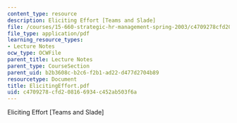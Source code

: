 ```yaml
---
content_type: resource
description: Eliciting Effort [Teams and Slade]
file: /courses/15-660-strategic-hr-management-spring-2003/c4709278cfd208166934c452ab503f6a_ElicitingEffort.pdf
file_type: application/pdf
learning_resource_types:
- Lecture Notes
ocw_type: OCWFile
parent_title: Lecture Notes
parent_type: CourseSection
parent_uid: b2b3608c-b2c6-f2b1-ad22-d477d2704b89
resourcetype: Document
title: ElicitingEffort.pdf
uid: c4709278-cfd2-0816-6934-c452ab503f6a
---
```

Eliciting Effort [Teams and Slade]

